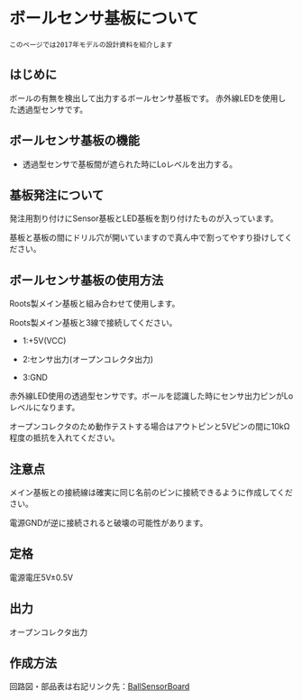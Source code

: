 # ボールセンサ基板について　　

`このページでは2017年モデルの設計資料を紹介します`
## はじめに
ボールの有無を検出して出力するボールセンサ基板です。
赤外線LEDを使用した透過型センサです。

## ボールセンサ基板の機能
* 透過型センサで基板間が遮られた時にLoレベルを出力する。


## 基板発注について

発注用割り付けにSensor基板とLED基板を割り付けたものが入っています。

基板と基板の間にドリル穴が開いていますので真ん中で割ってやすり掛けしてください。

## ボールセンサ基板の使用方法
Roots製メイン基板と組み合わせて使用します。

Roots製メイン基板と3線で接続してください。

* 1:+5V(VCC)

* 2:センサ出力(オープンコレクタ出力)

* 3:GND

赤外線LED使用の透過型センサです。ボールを認識した時にセンサ出力ピンがLoレベルになります。

オープンコレクタのため動作テストする場合はアウトピンと5Vピンの間に10kΩ程度の抵抗を入れてください。

## 注意点
メイン基板との接続線は確実に同じ名前のピンに接続できるように作成してください。

電源GNDが逆に接続されると破壊の可能性があります。

## 定格
電源電圧5V±0.5V

## 出力
オープンコレクタ出力

## 作成方法
回路図・部品表は右記リンク先：[BallSensorBoard](https://github.com/SSL-Roots/Circuit_BallSensorBoard)
